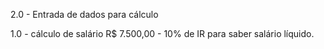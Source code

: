 2.0 - Entrada de dados para cálculo

1.0 - cálculo de salário R$ 7.500,00 - 10% de IR para saber salário líquido.